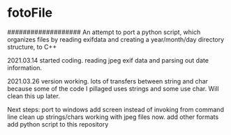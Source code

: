 # fotoFile
###################
An attempt to port a python script, which organizes files by reading exifdata and creating a year/month/day
directory structure, to C++ 

2021.03.14  started coding.  reading jpeg exif data and parsing out date information.

2021.03.26 version working.  lots of transfers between string and char because some of the code I
pillaged uses strings and some use char.  Will clean this up later.

Next steps:  port to windows
             add screen instead of invoking from command line
             clean up strings/chars
             working with jpeg files now.  add other formats
             add python script to this repository
